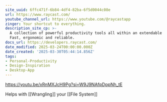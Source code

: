 ```yaml
---
site_uuid: 6ffc471f-6b84-4df4-82ba-6f5d0044c08e
url: https://www.raycast.com/
youtube_channel_url: https://www.youtube.com/@raycastapp
zinger: Your shortcut to everything.
description_site_cp: >-
  A collection of powerful productivity tools all within an extendable launcher.
  Fast, ergonomic and reliable.
docs_url: https://developers.raycast.com/
date_modified: 2025-03-24T00:00:00.000Z
date_created: '2025-03-30T05:44:14.856Z'
tags:
- Personal-Productivity
- Design-Inspiration
- Desktop-App
---
```










https://youtu.be/xRnMXJcH9Pg?si=W9J9NAfpDppNh_tE

Helps with [[Wrangling]] your [[File System]]

